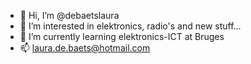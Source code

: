 - 👋 Hi, I’m @debaetslaura
- 👀 I’m interested in elektronics, radio's and new stuff...
- 🌱 I’m currently learning elektronics-ICT at Bruges
- 📫 laura.de.baets@hotmail.com

<!---
debaetslaura/debaetslaura is a ✨ special ✨ repository because its `README.md` (this file) appears on your GitHub profile.
You can click the Preview link to take a look at your changes.
--->

